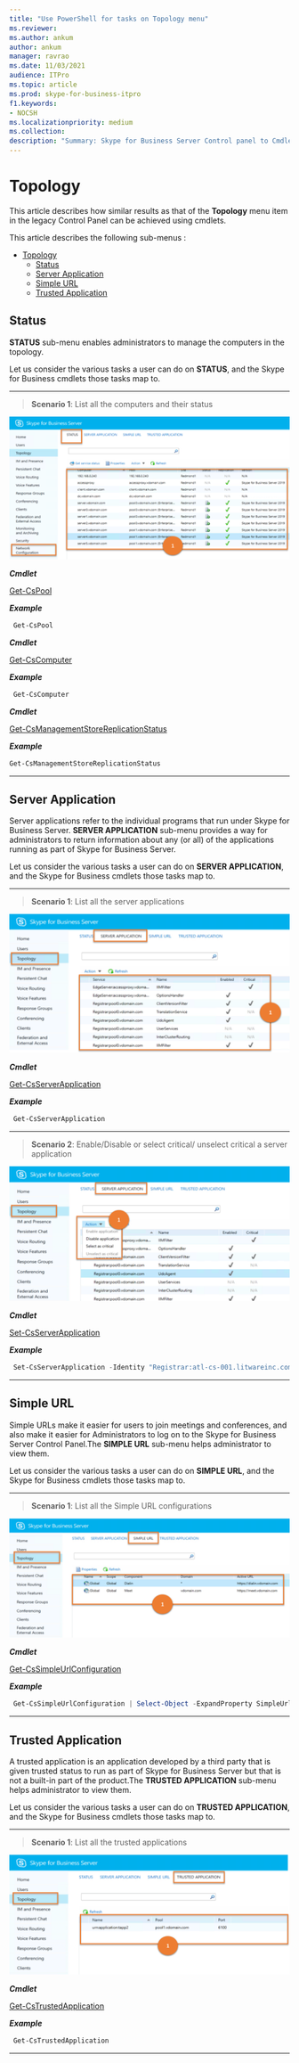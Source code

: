 ```yaml
---
title: "Use PowerShell for tasks on Topology menu"
ms.reviewer: 
ms.author: ankum
author: ankum
manager: ravrao
ms.date: 11/03/2021
audience: ITPro
ms.topic: article
ms.prod: skype-for-business-itpro
f1.keywords:
- NOCSH
ms.localizationpriority: medium
ms.collection:
description: "Summary: Skype for Business Server Control panel to Cmdlet mapping for Topology menu."
---
```

# Topology

This article describes how similar results as that of the **Topology** menu item in the legacy Control Panel can be achieved using cmdlets.

This article describes the following sub-menus :

- [Topology](#topology)
  - [Status](#status)
  - [Server Application](#server-application)
  - [Simple URL](#simple-url)
  - [Trusted Application](#trusted-application)

## Status

**STATUS** sub-menu enables administrators to manage the computers in the topology.

Let us consider the various tasks a user can do on **STATUS**, and the Skype for Business cmdlets those tasks map to.

---

> **Scenario 1**: List all the computers and their status

   ![List Computer and Status](./media/topology-status-1.png)

   ***Cmdlet***

   [Get-CsPool](/powershell/module/skype/get-cspool)

   ***Example***

   ```powershell
    Get-CsPool
   ```

   ***Cmdlet***

   [Get-CsComputer](/powershell/module/skype/get-cscomputer)

   ***Example***

   ```powershell
    Get-CsComputer
   ```

   ***Cmdlet***

   [Get-CsManagementStoreReplicationStatus](/powershell/module/skype/get-csmanagementstorereplicationstatus)

   ***Example***

   ```powershell
   Get-CsManagementStoreReplicationStatus
   ```

---

## Server Application

Server applications refer to the individual programs that run under Skype for Business Server. **SERVER APPLICATION** sub-menu provides a way for administrators to return information about any (or all) of the applications running as part of Skype for Business Server.

Let us consider the various tasks a user can do on **SERVER APPLICATION**, and the Skype for Business cmdlets those tasks map to.

---
> **Scenario 1**: List all the server applications

   ![List Server Application](./media/server-application-1.png)

***Cmdlet***

[Get-CsServerApplication](/powershell/module/skype/get-csserverapplication)

***Example***

```powershell
 Get-CsServerApplication
```

---

> **Scenario 2**: Enable/Disable or select critical/ unselect critical a server application

   ![Edit Server Application](./media/server-application-2.png)

***Cmdlet***

[Set-CsServerApplication](/powershell/module/skype/get-csserverapplication)

***Example***

```powershell
 Set-CsServerApplication -Identity "Registrar:atl-cs-001.litwareinc.com/ExumRouting" -Enabled $True
```

---

## Simple URL

Simple URLs make it easier for users to join meetings and conferences, and also make it easier for Administrators to log on to the Skype for Business Server Control Panel.The **SIMPLE URL** sub-menu helps administrator to view them.

Let us consider the various tasks a user can do on **SIMPLE URL**, and the Skype for Business cmdlets those tasks map to.

---
> **Scenario 1**: List all the Simple URL configurations

   ![List Simple URL](./media/simple-url-1.png)

***Cmdlet***

[Get-CsSimpleUrlConfiguration](/powershell/module/skype/get-cssimpleurlconfiguration)

***Example***

```powershell
 Get-CsSimpleUrlConfiguration | Select-Object -ExpandProperty SimpleUrl
```

---

## Trusted Application

A trusted application is an application developed by a third party that is given trusted status to run as part of Skype for Business Server but that is not a built-in part of the product.The **TRUSTED APPLICATION** sub-menu helps administrator to view them.

Let us consider the various tasks a user can do on **TRUSTED APPLICATION**, and the Skype for Business cmdlets those tasks map to.

---
> **Scenario 1**: List all the trusted applications

   ![List Trusted Application](./media/trusted-application-1.png)

***Cmdlet***

[Get-CsTrustedApplication](/powershell/module/skype/get-cstrustedapplication)

***Example***

```powershell
 Get-CsTrustedApplication
```

---
